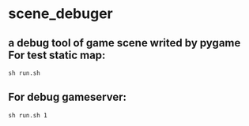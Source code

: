 scene_debuger
==========
a debug tool of game scene writed by pygame  
For test static map:
-----
    sh run.sh
For debug gameserver:
-----
    sh run.sh 1
